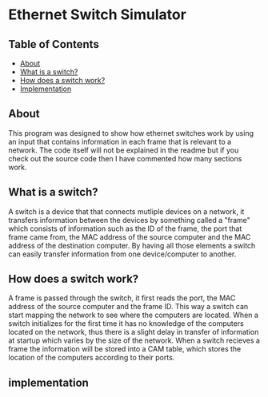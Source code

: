 # Ethernet Switch Simulator


<!-- TABLE OF CONTENTS -->
## Table of Contents
* [About](#about)
* [What is a switch?](#what-is-a-switch)
* [How does a switch work?](#how-does-a-switch-work)
* [Implementation](#implementation)


<!-- ABOUT -->
## About 
This program was designed to show how ethernet switches work by using an input that contains information in each frame that is relevant to a network.
The code itself will not be explained in the readme but if you check out the source code then I have commented how many sections work.

<!-- WHAT IS A SWITCH -->
## What is a switch?
A switch is a device that that connects mutliple devices on a network, it transfers information between the devices by something called a "frame" which consists of information such as the ID of the frame, the port that frame came from, the MAC address of the source computer and the MAC address of the destination computer. By having all those elements a switch can easily transfer information from one device/computer to another. 

<!-- HOW DOES A SWITCH WORK -->
## How does a switch work?
A frame is passed through the switch, it first reads the port, the MAC address of the source computer and the frame ID. This way a switch can start mapping the network to see where the computers are located. When a switch initializes for the first time it has no knowledge of the computers located on the network, thus there is a slight delay in transfer of information at startup which varies by the size of the network. When a switch recieves a frame the information will be stored into a CAM table, which stores the location of the computers according to their ports.

<!-- IMPLEMENTATION -->
## implementation 
